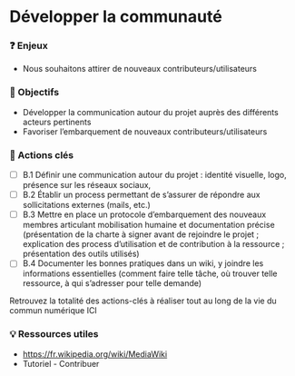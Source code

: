 # Développer la communauté

### ❓ Enjeux

* Nous souhaitons attirer de nouveaux contributeurs/utilisateurs

### 🎯 Objectifs

* Développer la communication autour du projet auprès des différents acteurs pertinents
* Favoriser l’embarquement de nouveaux contributeurs/utilisateurs

### 📑 Actions clés

* [ ] B.1 Définir une communication autour du projet : identité visuelle, logo, présence sur les réseaux sociaux,
* [ ] B.2 Établir un process permettant de s’assurer de répondre aux sollicitations externes (mails, etc.)
* [ ] B.3 Mettre en place un protocole d’embarquement des nouveaux membres articulant mobilisation humaine et documentation précise (présentation de la charte à signer avant de rejoindre le projet ; explication des process d’utilisation et de contribution à la ressource ; présentation des outils utilisés)
* [ ] B.4 Documenter les bonnes pratiques dans un wiki, y joindre les informations essentielles (comment faire telle tâche, où trouver telle ressource, à qui s’adresser pour telle demande)

Retrouvez la totalité des actions-clés à réaliser tout au long de la vie du commun numérique ICI

### 💡 Ressources utiles

* https://fr.wikipedia.org/wiki/MediaWiki
* Tutoriel - Contribuer